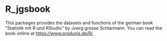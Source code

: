 # R_jgsbook

This packages provides the datasets and functions of the german book "Statistik mit R und RStudio" by Joerg grosse Schlarmann. You can read the book online at <https://www.produnis.de/R/>
